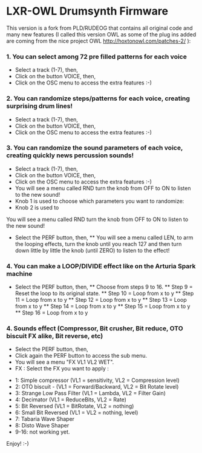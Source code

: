 LXR-OWL Drumsynth Firmware
====================================
This version is a fork from PLD/RUDEOG that contains all original code and many new features (I called this version OWL as some of the plug ins added are coming from the nice project OWL http://hoxtonowl.com/patches-2/ ):

### 1. You can select among 72 pre filled patterns for each voice
* Select a track (1-7), then, 
* Click on the button VOICE, then, 
* Click on the OSC menu to access the extra features :-)

### 2. You can randomize steps/patterns for each voice, creating surprising drum lines!
* Select a track (1-7), then, 
* Click on the button VOICE, then, 
* Click on the OSC menu to access the extra features :-)

### 3. You can randomize the sound parameters of each voice, creating quickly news percussion sounds!
* Select a track (1-7), then, 
* Click on the button VOICE, then, 
* Click on the OSC menu to access the extra features :-)
* You will see a menu called RND turn the knob from OFF to ON to listen to the new sound!
* Knob 1 is used to choose which parameters you want to randomize:
* Knob 2 is used to 

You will see a menu called RND turn the knob from OFF to ON to listen to the new sound!

* Select the PERF button, then,
** You will see a menu called LEN, to arm the looping effects, turn the knob until you reach 127 and then turn down little by little the knob (until ZERO) to listen to the effect!

### 4. You can make a LOOP/DIVIDE effect like on the Arturia Spark machine
* Select the PERF button, then,
** Choose from steps 9 to 16.
** Step 9 = Reset the loop to its original state.
** Step 10 = Loop from x to y
** Step 11 = Loop from x to y
** Step 12 = Loop from x to y
** Step 13 = Loop from x to y
** Step 14 = Loop from x to y
** Step 15 = Loop from x to y
** Step 16 = Loop from x to y


### 4. Sounds effect (Compressor, Bit crusher, Bit reduce, OTO biscuit FX alike, Bit reverse, etc)
* Select the PERF button, then,
* Click again the PERF button to access the sub menu. 
* You will see a menu "FX VL1 VL2 WET".
* FX : Select the FX you want to apply :
- 1: Simple compressor (VL1 = sensitivity, VL2 = Compression level)
- 2: OTO biscuit - (VL1 = Forward/Backward, VL2 = Bit Rotate level)
- 3: Strange Low Pass Filter (VL1 = Lambda, VL2 = Filter Gain)
- 4: Decimator (VL1 = ReduceBits, VL2 = Rate)
- 5: Bit Reversed (VL1 = BitRotate, VL2 = nothing)
- 6: Small Bit Reversed (VL1 = VL2 = nothing, level)
- 7: Tabaria Wave Shaper
- 8: Disto Wave Shaper
- 9-16: not working yet.

Enjoy!
:-)
